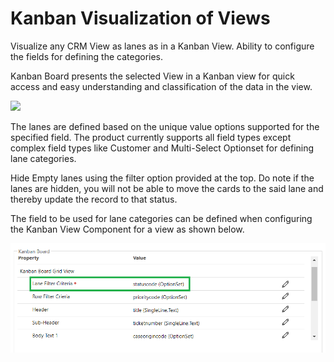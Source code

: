 # Kanban Visualization of Views

Visualize any CRM View as lanes as in a Kanban View. Ability to configure the fields for defining the categories.

Kanban Board presents the selected View in a Kanban view for quick access and easy understanding and classification of the data in the view.

![](<../../.gitbook/assets/Kanban View\_2.png>)

The lanes are defined based on the unique value options supported for the specified field. The product currently supports all field types except complex field types like Customer and Multi-Select Optionset for defining lane categories.&#x20;

Hide Empty lanes using the filter option provided at the top. Do note if the lanes are hidden, you will not be able to move the cards to the said lane and thereby update the record to that status.&#x20;

The field to be used for lane categories can be defined when configuring the Kanban View Component for a view as shown below.

![](<../../.gitbook/assets/Lane filter (1).png>)
